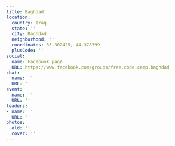 ```yaml
---
title: Baghdad
location:
  country: Iraq
  state: ''
  city: Baghdad
  neighborhood: ''
  coordinates: 33.302425, 44.378799
  plusCode: ''
social:
  name: Facebook page
  URL: https://www.facebook.com/groups/free.code.camp.baghdad
chat:
  name: ''
  URL: ''
event:
  name: ''
  URL: ''
leaders:
- name: ''
  URL: ''
photos:
  old: ''
  cover: ''
---
```

